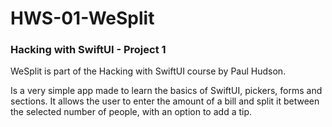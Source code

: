# HWS-01-WeSplit

### Hacking with SwiftUI - Project 1

WeSplit is part of the Hacking with SwiftUI course by Paul Hudson.

Is a very simple app made to learn the basics of SwiftUI, pickers, forms and sections. It allows the user to enter the amount of a bill and split it between the selected number of people, with an option to add a tip.

